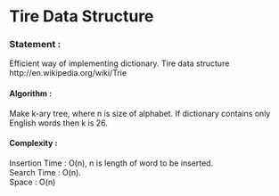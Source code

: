 Tire Data Structure
===================

<h3>
Statement :
</h3>
Efficient way of implementing dictionary.
 Tire data structure http://en.wikipedia.org/wiki/Trie

<h4>
Algorithm :
</h4>
Make k-ary tree, where n is size of alphabet. If dictionary contains only English
words then k is 26.

<h4>
Complexity :
</h4>
Insertion Time : O(n), n is length of word to be inserted.<br>
Search Time : O(n). <br>
Space : O(n)